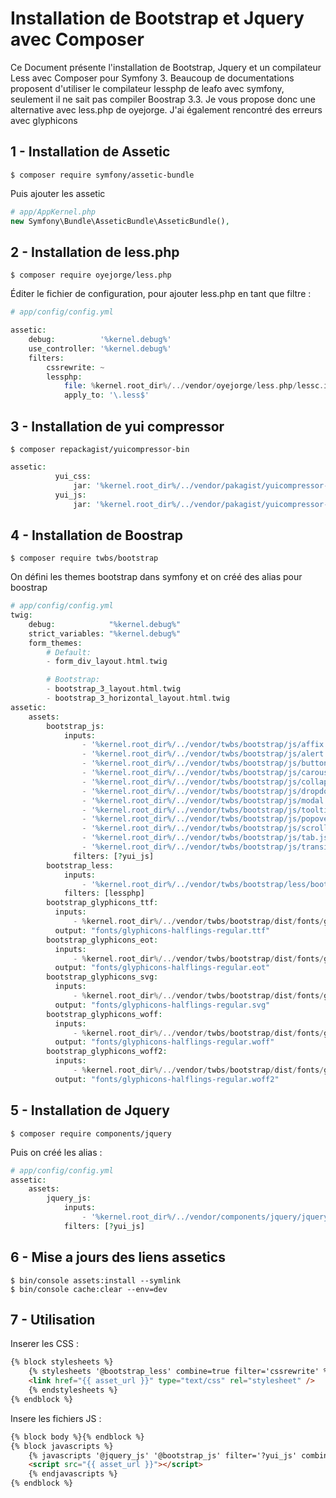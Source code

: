 # Installation de Bootstrap et Jquery avec Composer

Ce Document présente l'installation de Bootstrap, Jquery et un compilateur Less avec Composer pour Symfony 3.
Beaucoup de documentations proposent d'utiliser le compilateur lessphp de leafo avec symfony, seulement 
il ne sait pas compiler Boostrap 3.3. Je vous propose donc une alternative avec less.php de oyejorge.
J'ai également rencontré des erreurs avec glyphicons

## 1 - Installation de Assetic

```shell
$ composer require symfony/assetic-bundle
```

Puis ajouter les assetic

```php
# app/AppKernel.php
new Symfony\Bundle\AsseticBundle\AsseticBundle(),
```

## 2 - Installation de less.php

```shell
$ composer require oyejorge/less.php
```

Éditer le fichier de configuration, pour ajouter less.php en tant que filtre :

```php
# app/config/config.yml

assetic:
    debug:          '%kernel.debug%'
    use_controller: '%kernel.debug%'
    filters:
        cssrewrite: ~
        lessphp:
            file: %kernel.root_dir%/../vendor/oyejorge/less.php/lessc.inc.php
            apply_to: '\.less$'
```

## 3 - Installation de yui compressor
```shell
$ composer repackagist/yuicompressor-bin
```

```php
assetic:
          yui_css:
              jar: '%kernel.root_dir%/../vendor/pakagist/yuicompressor-bin'
          yui_js:
              jar: '%kernel.root_dir%/../vendor/pakagist/yuicompressor-bin'
```

## 4 - Installation de Boostrap

```shell
$ composer require twbs/bootstrap
```

On défini les themes bootstrap dans symfony et on créé des alias pour boostrap
```php
# app/config/config.yml
twig:
    debug:            "%kernel.debug%"
    strict_variables: "%kernel.debug%"
    form_themes:
        # Default:
        - form_div_layout.html.twig

        # Bootstrap:
        - bootstrap_3_layout.html.twig
        - bootstrap_3_horizontal_layout.html.twig
assetic:
    assets:
        bootstrap_js:
            inputs:
                - '%kernel.root_dir%/../vendor/twbs/bootstrap/js/affix.js'
                - '%kernel.root_dir%/../vendor/twbs/bootstrap/js/alert.js'
                - '%kernel.root_dir%/../vendor/twbs/bootstrap/js/button.js'
                - '%kernel.root_dir%/../vendor/twbs/bootstrap/js/carousel.js'
                - '%kernel.root_dir%/../vendor/twbs/bootstrap/js/collapse.js'
                - '%kernel.root_dir%/../vendor/twbs/bootstrap/js/dropdown.js'
                - '%kernel.root_dir%/../vendor/twbs/bootstrap/js/modal.js'
                - '%kernel.root_dir%/../vendor/twbs/bootstrap/js/tooltip.js'
                - '%kernel.root_dir%/../vendor/twbs/bootstrap/js/popover.js'
                - '%kernel.root_dir%/../vendor/twbs/bootstrap/js/scrollspy.js'
                - '%kernel.root_dir%/../vendor/twbs/bootstrap/js/tab.js'
                - '%kernel.root_dir%/../vendor/twbs/bootstrap/js/transition.js'
              filters: [?yui_js]
        bootstrap_less:
            inputs:
                - '%kernel.root_dir%/../vendor/twbs/bootstrap/less/bootstrap.less'
            filters: [lessphp]
        bootstrap_glyphicons_ttf:
          inputs:
              - %kernel.root_dir%/../vendor/twbs/bootstrap/dist/fonts/glyphicons-halflings-regular.ttf
          output: "fonts/glyphicons-halflings-regular.ttf"
        bootstrap_glyphicons_eot:
          inputs:
              - %kernel.root_dir%/../vendor/twbs/bootstrap/dist/fonts/glyphicons-halflings-regular.eot
          output: "fonts/glyphicons-halflings-regular.eot"
        bootstrap_glyphicons_svg:
          inputs:
              - %kernel.root_dir%/../vendor/twbs/bootstrap/dist/fonts/glyphicons-halflings-regular.svg
          output: "fonts/glyphicons-halflings-regular.svg"
        bootstrap_glyphicons_woff:
          inputs:
              - %kernel.root_dir%/../vendor/twbs/bootstrap/dist/fonts/glyphicons-halflings-regular.woff
          output: "fonts/glyphicons-halflings-regular.woff"
        bootstrap_glyphicons_woff2:
          inputs:
              - %kernel.root_dir%/../vendor/twbs/bootstrap/dist/fonts/glyphicons-halflings-regular.woff2
          output: "fonts/glyphicons-halflings-regular.woff2"
```

## 5 - Installation de Jquery

```shell
$ composer require components/jquery
```

Puis on créé les alias :

```php
# app/config/config.yml
assetic:
    assets:
        jquery_js:
            inputs:
                - '%kernel.root_dir%/../vendor/components/jquery/jquery.js'
            filters: [?yui_js]
```

## 6 - Mise a jours des liens assetics
```shell
$ bin/console assets:install --symlink
$ bin/console cache:clear --env=dev
```
            
## 7 - Utilisation

Inserer les CSS :

```html
{% block stylesheets %}
    {% stylesheets '@bootstrap_less' combine=true filter='cssrewrite' %}
    <link href="{{ asset_url }}" type="text/css" rel="stylesheet" />
    {% endstylesheets %}
{% endblock %}
```

Insere les fichiers JS :

```html
{% block body %}{% endblock %}
{% block javascripts %}
    {% javascripts '@jquery_js' '@bootstrap_js' filter='?yui_js' combine=true %}
    <script src="{{ asset_url }}"></script>
    {% endjavascripts %}
{% endblock %}
```
            

